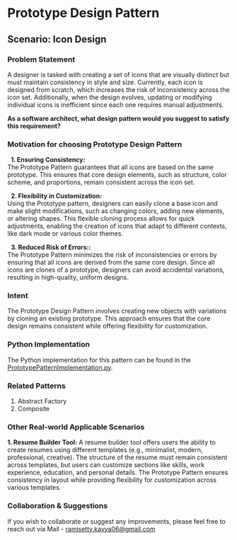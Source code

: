 # Prototype Design Pattern

## Scenario: Icon Design

### Problem Statement

A designer is tasked with creating a set of icons that are visually distinct but must maintain consistency in style and size. Currently, each icon is designed from scratch, which increases the risk of inconsistency across the icon set. Additionally, when the design evolves, updating or modifying individual icons is inefficient since each one requires manual adjustments. <br>

**As a software architect, what design pattern would you suggest to satisfy this requirement?**

### Motivation for choosing Prototype Design Pattern

&nbsp; **1. Ensuring Consistency:** <br>
The Prototype Pattern guarantees that all icons are based on the same prototype. This ensures that core design elements, such as structure, color scheme, and proportions, remain consistent across the icon set. <br>

&nbsp; **2.  Flexibility in Customization:**  <br>
Using the Prototype pattern, designers can easily clone a base icon and make slight modifications, such as changing colors, adding new elements, or altering shapes. This flexible cloning process allows for quick adjustments, enabling the creation of icons that adapt to different contexts, like dark mode or various color themes.  <br>

&nbsp; **3. Reduced Risk of Errors::** <br>
The Prototype Pattern minimizes the risk of inconsistencies or errors by ensuring that all icons are derived from the same core design. Since all icons are clones of a prototype, designers can avoid accidental variations, resulting in high-quality, uniform designs. <br>

### Intent

The Prototype Design Pattern involves creating new objects with variations by cloning an existing prototype. This approach ensures that the core design remains consistent while offering flexibility for customization. 

### Python Implementation
The Python implementation for this pattern can be found in the [PrototypePatternImplementation.py](https://github.com/kavya6697/DesignPatternsNotes/blob/main/Creational%20Design%20Patterns/PrototypePatternImplementation.py).

### Related Patterns
1. Abstract Factory <br>
2. Composite <br>

### Other Real-world Applicable Scenarios

**1. Resume Builder Tool:** A resume builder tool offers users the ability to create resumes using different templates (e.g., minimalist, modern, professional, creative). The structure of the resume must remain consistent across templates, but users can customize sections like skills, work experience, education, and personal details. The Prototype Pattern ensures consistency in layout while providing flexibility for customization across various templates. <br>

### Collaboration & Suggestions 
If you wish to collaborate or suggest any improvements, please feel free to reach out via Mail - ramisetty.kavya06@gmail.com

